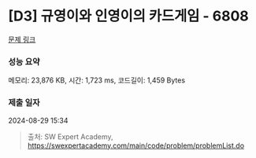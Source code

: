 # [D3] 규영이와 인영이의 카드게임 - 6808 

[문제 링크](https://swexpertacademy.com/main/code/problem/problemDetail.do?contestProbId=AWgv9va6HnkDFAW0) 

### 성능 요약

메모리: 23,876 KB, 시간: 1,723 ms, 코드길이: 1,459 Bytes

### 제출 일자

2024-08-29 15:34



> 출처: SW Expert Academy, https://swexpertacademy.com/main/code/problem/problemList.do